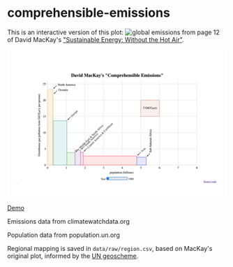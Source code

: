 # comprehensible-emissions

This is an interactive version of this plot:
![global emissions](http://www.inference.org.uk/sustainable/book/tex/ps/individual302/figure10.png) from page 12 of David MacKay's ["Sustainable Energy: Without the Hot Air"](https://withouthotair.com/).

![animation](animation.gif)

[Demo](https://naughty-payne-5d77a3.netlify.app)

Emissions data from climatewatchdata.org

Population data from population.un.org

Regional mapping is saved in `data/raw/region.csv`, based on MacKay's original plot, informed by the [UN geoscheme](https://en.wikipedia.org/wiki/United_Nations_geoscheme).